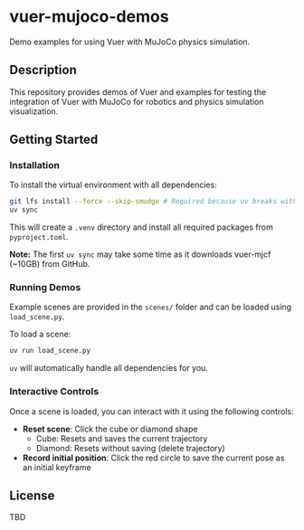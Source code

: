 # vuer-mujoco-demos

Demo examples for using Vuer with MuJoCo physics simulation.

## Description

This repository provides demos of Vuer and examples for testing the integration of Vuer with MuJoCo for robotics and physics simulation visualization.

## Getting Started

### Installation

To install the virtual environment with all dependencies:
```bash
git lfs install --force --skip-smudge # Required because uv breaks with git lfs
uv sync
```

This will create a `.venv` directory and install all required packages from `pyproject.toml`.

**Note:** The first `uv sync` may take some time as it downloads vuer-mjcf (~10GB) from GitHub.

### Running Demos

Example scenes are provided in the `scenes/` folder and can be loaded using `load_scene.py`.

To load a scene:
```bash
uv run load_scene.py
```

`uv` will automatically handle all dependencies for you.

### Interactive Controls

Once a scene is loaded, you can interact with it using the following controls:

- **Reset scene**: Click the cube or diamond shape
  - Cube: Resets and saves the current trajectory
  - Diamond: Resets without saving (delete trajectory)
- **Record initial position**: Click the red circle to save the current pose as an initial keyframe

## License

TBD


